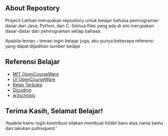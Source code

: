 ## About Repostory

Project-Latihan merupakan repository untuk belajar bahasa pemrograman dasar dari Java, Python, dan C. Semua files yang ada di sini merupakan dasar-dasar dari pemrograman setiap bahasa. 

Apabila teman - teman ingin belajar juga, aku punya beberapa referensi yang dapat dijadikan sumber belajar

## Referensi Belajar

- [MIT OpenCourseWare](https://ocw.mit.edu/)
- [UI OpenCourseWare](https://ocw.ui.ac.id/)
- [Kelas Terbuka](https://www.youtube.com/channel/UCnrZ-UFSzeMSxKx_OHtwKsQ)
- [Dicoding](https://www.dicoding.com/)
- [w3schools](https://www.w3schools.com/)

## Terima Kasih, Selamat Belajar!

'Apabila kamu ingin kontribusi silakan membuat folder baru atas nama kamu dan lakukan pullrequest.'